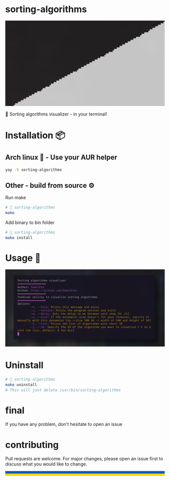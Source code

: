 # sorting-algorithms

![](assets/1.gif)

📶 Sorting algorithms visualizer - in your terminal!

# Installation 📦

## Arch linux 🐧 - Use your AUR helper

```bash
yay -S sorting-algorithms
```

## Other - build from source ⚙️

Run make 

```bash
# 📂 sorting-algorithms
make
```

Add binary to bin folder

```bash
# 📂 sorting-algorithms
make install
```

# Usage 📝

![](assets/usage.png)

# Uninstall

```bash
# 📂 sorting-algorithms
make uninstall
# This will just delete /usr/bin/sorting-algorithms
```

# final

If you have any problem, don't hesitate to open an issue

# contributing

Pull requests are welcome. For major changes, please open an issue first to discuss what you would like to change.

<a href="https://github.com/SkwalExe#ukraine"><img src="https://raw.githubusercontent.com/SkwalExe/SkwalExe/main/ukraine.jpg" width="100%" height="15px" /></a>